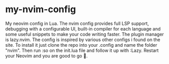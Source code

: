# my-nvim-config
My neovim config in Lua. The nvim config 
provides full LSP support, debugging with a configurable UI, built-in compiler for each language and some useful snippets to make your code writing faster. The plugin manager is lazy.nvim. The config is inspired by various other configs i found on the site.
To install it just clone the repo into your .config and name the folder "nvim". Then run :so on the init.lua file and follow it up with :Lazy. Restart your Neovim and you are good to go 🙂.
